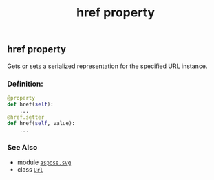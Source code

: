﻿---
title: href property
second_title: Aspose.SVG for Python via .NET API References
description: 
type: docs
weight: 90
url: /python-net/aspose.svg/url/href/
is_root: false
---

## href property


Gets or sets a serialized representation for the specified URL instance.
### Definition:
```python
@property
def href(self):
    ...
@href.setter
def href(self, value):
    ...
```

### See Also
* module [`aspose.svg`](../../)
* class [`Url`](/svg/python-net/aspose.svg/url)
